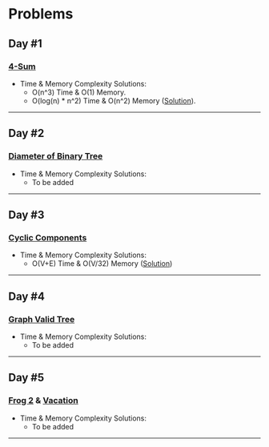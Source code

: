 # Problems
## Day #1
### [4-Sum](https://leetcode.com/problems/4sum-ii/)
+ Time & Memory Complexity Solutions:
    - O(n^3) Time & O(1) Memory.
    - O(log(n) * n^2) Time & O(n^2) Memory ([Solution](https://github.com/omar2682000/Interviewes-Training/blob/main/Solutions/4sums_solution.cpp)).
________________________________________________________________________________________________________________________________________
## Day #2
### [Diameter of Binary Tree](https://leetcode.com/problems/diameter-of-binary-tree/)
+ Time & Memory Complexity Solutions:
    - To be added
________________________________________________________________________________________________________________________________________
## Day #3
### [Cyclic Components](https://codeforces.com/problemset/problem/977/E)
+ Time & Memory Complexity Solutions:
    - O(V+E) Time & O(V/32) Memory ([Solution](https://github.com/omar2682000/Interviewes-Training/blob/main/Solutions/Cyclic_Components.cpp))
________________________________________________________________________________________________________________________________________
## Day #4
### [Graph Valid Tree](https://leetcode.com/problems/graph-valid-tree/)
+ Time & Memory Complexity Solutions:
    - To be added
________________________________________________________________________________________________________________________________________
## Day #5
### [Frog 2](https://atcoder.jp/contests/dp/tasks/dp_b) & [Vacation](https://atcoder.jp/contests/dp/tasks/dp_c)
+ Time & Memory Complexity Solutions:
  - To be added
________________________________________________________________________________________________________________________________________
